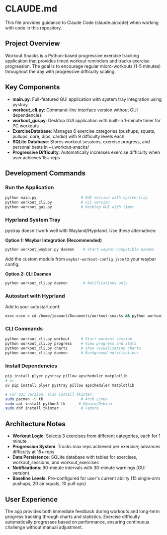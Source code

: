 # CLAUDE.md

This file provides guidance to Claude Code (claude.ai/code) when working with code in this repository.

## Project Overview

Workout Snacks is a Python-based progressive exercise tracking application that provides timed workout reminders and tracks exercise progression. The goal is to encourage regular micro-workouts (1-5 minutes) throughout the day with progressive difficulty scaling.

## Key Components

- **main.py**: Full-featured GUI application with system tray integration using pystray
- **workout_cli.py**: Command-line interface version without GUI dependencies
- **workout_gui.py**: Desktop GUI application with built-in 1-minute timer for PC workouts
- **ExerciseDatabase**: Manages 6 exercise categories (pushups, squats, pullups, core, dips, cardio) with 9 difficulty levels each
- **SQLite Database**: Stores workout sessions, exercise progress, and personal bests in ~/.workout-snacks/
- **Progressive Difficulty**: Automatically increases exercise difficulty when user achieves 15+ reps

## Development Commands

### Run the Application
```bash
python main.py                    # GUI version with system tray
python workout_cli.py             # CLI version
python workout_gui.py             # Desktop GUI with timer
```

### Hyprland System Tray
pystray doesn't work well with Wayland/Hyprland. Use these alternatives:

**Option 1: Waybar Integration (Recommended)**
```bash
python workout_waybar.py daemon    # Start waybar-compatible daemon
```
Add the custom module from `waybar-workout-config.json` to your waybar config.

**Option 2: CLI Daemon**
```bash
python workout_cli.py daemon       # Notifications only
```

### Autostart with Hyprland
Add to your autostart.conf:
```bash
exec-once = cd /home/joaoant/Documents/workout-snacks && python workout_waybar.py daemon &
```

### CLI Commands
```bash
python workout_cli.py workout     # Start workout session
python workout_cli.py progress    # View progress and stats  
python workout_cli.py charts      # Show visualization charts
python workout_cli.py daemon      # Background notifications
```

### Install Dependencies
```bash
pip install plyer pystray pillow apscheduler matplotlib
# or
uv pip install plyer pystray pillow apscheduler matplotlib

# For GUI version, also install tkinter:
sudo pacman -S tk                 # Arch Linux
sudo apt install python3-tk      # Ubuntu/Debian
sudo dnf install tkinter          # Fedora
```

## Architecture Notes

- **Workout Logic**: Selects 3 exercises from different categories, each for 1 minute
- **Progression System**: Tracks max reps achieved per exercise; advances difficulty at 15+ reps
- **Data Persistence**: SQLite database with tables for exercises, workout_sessions, and workout_exercises
- **Notifications**: 90-minute intervals with 30-minute warnings (GUI version)
- **Baseline Levels**: Pre-configured for user's current ability (15 single-arm pushups, 20 air squats, 10 pull-ups)

## User Experience

The app provides both immediate feedback during workouts and long-term progress tracking through charts and statistics. Exercise difficulty automatically progresses based on performance, ensuring continuous challenge without manual adjustment.